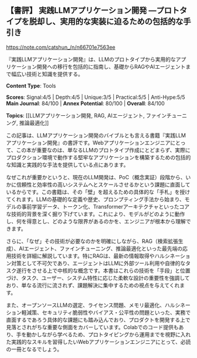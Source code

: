 ## 【書評】 実践LLMアプリケーション開発 ―プロトタイプを脱却し、実用的な実装に迫るための包括的な手引き

https://note.com/catshun_/n/n66701e7563ee

『実践LLMアプリケーション開発』は、LLMのプロトタイプから実用的なアプリケーション開発への移行を包括的に指南し、基礎からRAGやAIエージェントまで幅広い技術と知識を提供する。

**Content Type**: Tools

**Scores**: Signal:4/5 | Depth:4/5 | Unique:3/5 | Practical:5/5 | Anti-Hype:5/5
**Main Journal**: 84/100 | **Annex Potential**: 80/100 | **Overall**: 84/100

**Topics**: [[LLMアプリケーション開発, RAG, AIエージェント, ファインチューニング, 推論最適化]]

この記事は、LLMアプリケーション開発のバイブルとも言える書籍『実践LLMアプリケーション開発』の書評です。Webアプリケーションエンジニアにとって、この本が重要なのは、単なるLLMのプロトタイプ作成にとどまらず、実際にプロダクション環境で動作する堅牢なアプリケーションを構築するための包括的な知識と実践的な手法を提供している点にあります。

なぜこれが重要かというと、現在のLLM開発は、PoC（概念実証）段階から、いかに信頼性と効率性の高いシステムへとスケールさせるかという課題に直面しているからです。この書籍は、その「壁」を超えるための具体的な「手札」を授けてくれます。LLMの基礎的な定義や歴史、プロンプティング手法から始まり、モデルの事前学習データ、トークン化、Transformerアーキテクチャといったコアな技術的背景を深く掘り下げています。これにより、モデルがどのように動作し、何を得意とし、どのような限界があるのかを、エンジニアが根本から理解できます。

さらに、「なぜ」その技術が必要なのかを明確にしながら、RAG（検索拡張生成）、AIエージェント、ファインチューニング、推論最適化といった最先端の応用技術を詳細に解説しています。特にRAGは、最新の情報取得やハルシネーション対策として不可欠であり、エージェントはLLMに外部ツール利用や自律的なタスク遂行をさせる上で中核的な概念です。本書はこれらの技術を「手段」と位置づけ、タスク、ユーザー、システム特性に応じた柔軟な設計の重要性を強調しており、単なる流行に流されず、課題解決に集中するための視点を与えてくれます。

また、オープンソースLLMの選定、ライセンス問題、メモリ最適化、ハルシネーション軽減策、セキュリティ脆弱性やバイアス・公平性の問題といった、実務で直面するであろう具体的な課題にも踏み込んでおり、プロダクトを開発する上で見落とされがちな重要な側面をカバーしています。Colabでのコード提供もあり、手を動かしながら学べるため、プロトタイピングから運用までを視野に入れた実践的なスキルを習得したいWebアプリケーションエンジニアにとって、必読の一冊となるでしょう。